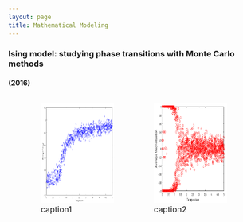 ```yaml
---
layout: page
title: Mathematical Modeling
---
```


### Ising model: studying phase transitions with Monte Carlo methods
#### (2016)

<p> </p>

<div style="width: 100%; overflow: hidden;">
    <div style="width: 45%; margin-left: 5%; float: left;"> <figure><img src="/img/isingmodel/isingenergy.png" width="280" height="200"> <figcaption><font size="3">caption1</font></figcaption> </figure>  </div>
    <div style="width: 45%; margin-right: 5%; float: right;"> <figure><img src="/img/isingmodel/isingmagn.png" width="280" height="200"> <figcaption><font size="3">caption2</font></figcaption> </figure></div>
</div>
